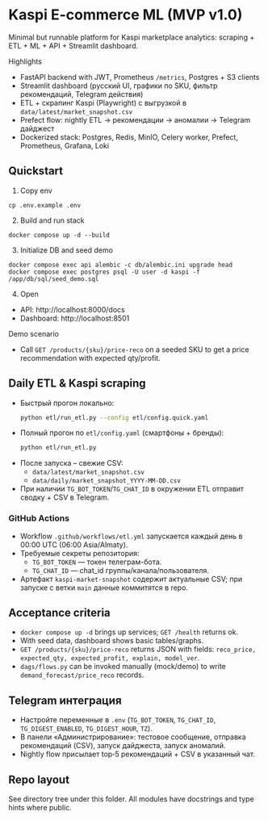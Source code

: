 # Kaspi E-commerce ML (MVP v1.0)

Minimal but runnable platform for Kaspi marketplace analytics: scraping + ETL + ML + API + Streamlit dashboard.

Highlights
- FastAPI backend with JWT, Prometheus `/metrics`, Postgres + S3 clients
- Streamlit dashboard (русский UI, графики по SKU, фильтр рекомендаций, Telegram действия)
- ETL + скрапинг Kaspi (Playwright) с выгрузкой в `data/latest/market_snapshot.csv`
- Prefect flow: nightly ETL → рекомендации → аномалии → Telegram дайджест
- Dockerized stack: Postgres, Redis, MinIO, Celery worker, Prefect, Prometheus, Grafana, Loki

## Quickstart

1) Copy env
```
cp .env.example .env
```

2) Build and run stack
```
docker compose up -d --build
```

3) Initialize DB and seed demo
```
docker compose exec api alembic -c db/alembic.ini upgrade head
docker compose exec postgres psql -U user -d kaspi -f /app/db/sql/seed_demo.sql
```

4) Open
- API: http://localhost:8000/docs
- Dashboard: http://localhost:8501

Demo scenario
- Call `GET /products/{sku}/price-reco` on a seeded SKU to get a price recommendation with expected qty/profit.

## Daily ETL & Kaspi scraping

- Быстрый прогон локально:
  ```bash
  python etl/run_etl.py --config etl/config.quick.yaml
  ```
- Полный прогон по `etl/config.yaml` (смартфоны + бренды):
  ```bash
  python etl/run_etl.py
  ```
- После запуска – свежие CSV:
  - `data/latest/market_snapshot.csv`
  - `data/daily/market_snapshot_YYYY-MM-DD.csv`
- При наличии `TG_BOT_TOKEN`/`TG_CHAT_ID` в окружении ETL отправит сводку + CSV в Telegram.

### GitHub Actions
- Workflow `.github/workflows/etl.yml` запускается каждый день в 00:00 UTC (06:00 Asia/Almaty).
- Требуемые секреты репозитория:
  - `TG_BOT_TOKEN` — токен телеграм-бота.
  - `TG_CHAT_ID` — chat_id группы/канала/пользователя.
- Артефакт `kaspi-market-snapshot` содержит актуальные CSV; при запуске с ветки `main` данные коммитятся в repo.

## Acceptance criteria
- `docker compose up -d` brings up services; `GET /health` returns ok.
- With seed data, dashboard shows basic tables/graphs.
- `GET /products/{sku}/price-reco` returns JSON with fields: `reco_price, expected_qty, expected_profit, explain, model_ver`.
- `dags/flows.py` can be invoked manually (mock/demo) to write `demand_forecast/price_reco` records.

## Telegram интеграция
- Настройте переменные в `.env` (`TG_BOT_TOKEN`, `TG_CHAT_ID`, `TG_DIGEST_ENABLED`, `TG_DIGEST_HOUR`, `TZ`).
- В панели «Администрирование»: тестовое сообщение, отправка рекомендаций (CSV), запуск дайджеста, запуск аномалий.
- Nightly flow присылает top‑5 рекомендаций + CSV в указанный чат.

## Repo layout
See directory tree under this folder. All modules have docstrings and type hints where public.
